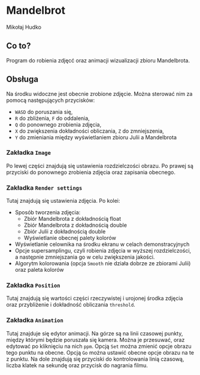 # Mandelbrot
Mikołaj Hudko

## Co to?
Program do robienia zdjęcć oraz animacji wizualizacji zbioru Mandelbrota.

## Obsługa
Na środku widoczne jest obecnie zrobione zdjęcie. Można sterować nim za pomocą następujących przycisków:
 * `WASD` do poruszania się,
 * `R` do zbliżenia, `F` do oddalenia,
 * `Q` do ponownego zrobienia zdjęcia,
 * `X` do zwiększenia dokładności obliczania, `Z` do zmniejszenia,
 * `Y` do zmieniania między wyświetlaniem zbioru Julii a Mandelbrota

### Zakładka `Image`
Po lewej części znajdują się ustawienia rozdzielczości obrazu. Po prawej są przyciski do ponownego zrobienia zdjęcia oraz zapisania obecnego.

### Zakładka `Render settings`
Tutaj znajdują się ustawienia zdjęcia. Po kolei:
 * Sposób tworzenia zdjęcia:
   * Zbiór Mandelbrota z dokładnością float
   * Zbiór Mandelbrota z dokładnością double
   * Zbiór Julii z dokładnością double
   * Wyświetlanie obecnej palety kolorów
 * Wyświetlanie celownika na środku ekranu w celach demonstracyjnych
 * Opcje supersamplingu, czyli robienia zdjęcia w wyższej rozdzielczości, a następnie zmniejszania go w celu zwiększenia jakości.
 * Algorytm kolorowania (opcja `Smooth` nie działa dobrze ze zbiorami Julii) oraz paleta kolorów

### Zakładka `Position`
Tutaj znajdują się wartości części rzeczywistej i urojonej środka zdjęcia oraz przybliżenie i dokładność obliczania `threshold`.

### Zakładka `Animation`
Tutaj znajduje się edytor animacji. Na górze są na linii czasowej punkty, między którymi będzie poruszała się kamera. Można je przesuwać, oraz edytować po kliknięciu na nich `ppm`. Opcją `Set` można zmienić opcje obrazu tego punktu na obecne. Opcją `Go` można ustawić obecne opcje obrazu na te z punktu.
Na dole znajdują się przyciski do kontrolowania linią czasową, liczba klatek na sekundę oraz przycisk do nagrania filmu.